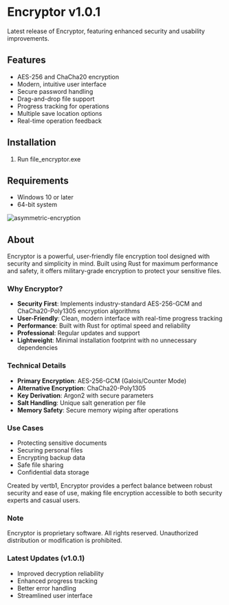 # Encryptor v1.0.1

Latest release of Encryptor, featuring enhanced security and usability improvements.

## Features
- AES-256 and ChaCha20 encryption
- Modern, intuitive user interface
- Secure password handling
- Drag-and-drop file support
- Progress tracking for operations
- Multiple save location options
- Real-time operation feedback

## Installation
1. Run file_encryptor.exe

## Requirements
- Windows 10 or later
- 64-bit system

![asymmetric-encryption](https://github.com/user-attachments/assets/ecf88e38-60eb-4176-9d76-e677b8a3233d)

## About

Encryptor is a powerful, user-friendly file encryption tool designed with security and simplicity in mind. Built using Rust for maximum performance and safety, it offers military-grade encryption to protect your sensitive files.

### Why Encryptor?

- **Security First**: Implements industry-standard AES-256-GCM and ChaCha20-Poly1305 encryption algorithms
- **User-Friendly**: Clean, modern interface with real-time progress tracking
- **Performance**: Built with Rust for optimal speed and reliability
- **Professional**: Regular updates and support
- **Lightweight**: Minimal installation footprint with no unnecessary dependencies

### Technical Details

- **Primary Encryption**: AES-256-GCM (Galois/Counter Mode)
- **Alternative Encryption**: ChaCha20-Poly1305
- **Key Derivation**: Argon2 with secure parameters
- **Salt Handling**: Unique salt generation per file
- **Memory Safety**: Secure memory wiping after operations

### Use Cases

- Protecting sensitive documents
- Securing personal files
- Encrypting backup data
- Safe file sharing
- Confidential data storage

Created by vertb1, Encryptor provides a perfect balance between robust security and ease of use, making file encryption accessible to both security experts and casual users.

### Note

Encryptor is proprietary software. All rights reserved. Unauthorized distribution or modification is prohibited.

### Latest Updates (v1.0.1)
- Improved decryption reliability
- Enhanced progress tracking
- Better error handling
- Streamlined user interface
